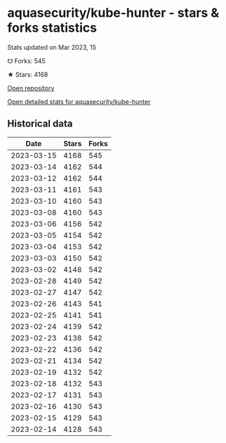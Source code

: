 # aquasecurity/kube-hunter - stars & forks statistics

Stats updated on Mar 2023, 15

☋ Forks: 545

★ Stars: 4168

[Open repository](https://github.com/aquasecurity/kube-hunter)

[Open detailed stats for aquasecurity/kube-hunter](https://reviewgithub.com/rep/aquasecurity/kube-hunter)

## Historical data
| Date | Stars | Forks |
|------|-------|-------|
| 2023-03-15 | 4168 | 545 | 
| 2023-03-14 | 4162 | 544 | 
| 2023-03-12 | 4162 | 544 | 
| 2023-03-11 | 4161 | 543 | 
| 2023-03-10 | 4160 | 543 | 
| 2023-03-08 | 4160 | 543 | 
| 2023-03-06 | 4156 | 542 | 
| 2023-03-05 | 4154 | 542 | 
| 2023-03-04 | 4153 | 542 | 
| 2023-03-03 | 4150 | 542 | 
| 2023-03-02 | 4148 | 542 | 
| 2023-02-28 | 4149 | 542 | 
| 2023-02-27 | 4147 | 542 | 
| 2023-02-26 | 4143 | 541 | 
| 2023-02-25 | 4141 | 541 | 
| 2023-02-24 | 4139 | 542 | 
| 2023-02-23 | 4138 | 542 | 
| 2023-02-22 | 4136 | 542 | 
| 2023-02-21 | 4134 | 542 | 
| 2023-02-19 | 4132 | 542 | 
| 2023-02-18 | 4132 | 543 | 
| 2023-02-17 | 4131 | 543 | 
| 2023-02-16 | 4130 | 543 | 
| 2023-02-15 | 4129 | 543 | 
| 2023-02-14 | 4128 | 543 | 

